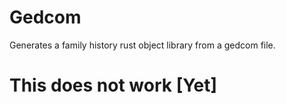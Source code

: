 # Gedcom
Generates a family history rust object library from a gedcom file.

# This does not work [Yet]
